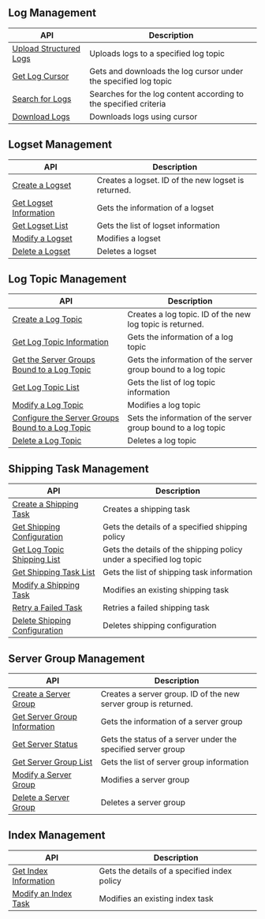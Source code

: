 
## Log Management

| API | Description |
| ------------------------------------------------------------ | ---------------------------------- |
| [Upload Structured Logs](https://intl.cloud.tencent.com/document/product/614/16873) | Uploads logs to a specified log topic |
| [Get Log Cursor](https://intl.cloud.tencent.com/document/product/614/16876) | Gets and downloads the log cursor under the specified log topic |
| [Search for Logs](https://intl.cloud.tencent.com/document/product/614/16875) | Searches for the log content according to the specified criteria |
| [Download Logs](https://intl.cloud.tencent.com/document/product/614/16874) | Downloads logs using cursor |

## Logset Management

| API | Description |
| ------------------------------------------------------------ | --------------------------- |
| [Create a Logset](https://intl.cloud.tencent.com/document/product/614/16879) | Creates a logset. ID of the new logset is returned. |
| [Get Logset Information](https://intl.cloud.tencent.com/document/product/614/16881) | Gets the information of a logset |
| [Get Logset List](https://intl.cloud.tencent.com/document/product/614/16882) | Gets the list of logset information |
| [Modify a Logset](https://intl.cloud.tencent.com/document/product/614/16878) | Modifies a logset |
| [Delete a Logset](https://intl.cloud.tencent.com/document/product/614/16880) | Deletes a logset |

## Log Topic Management

| API | Description |
| ------------------------------------------------------------ | ------------------------------- |
| [Create a Log Topic](https://intl.cloud.tencent.com/document/product/614/16885) | Creates a log topic. ID of the new log topic is returned. |
| [Get Log Topic Information](https://intl.cloud.tencent.com/document/product/614/16887) | Gets the information of a log topic |
| [Get the Server Groups Bound to a Log Topic](https://intl.cloud.tencent.com/document/product/614/30433) | Gets the information of the server group bound to a log topic |
| [Get Log Topic List](https://intl.cloud.tencent.com/document/product/614/16888) | Gets the list of log topic information |
| [Modify a Log Topic](https://intl.cloud.tencent.com/document/product/614/16884) | Modifies a log topic |
| [Configure the Server Groups Bound to a Log Topic](https://intl.cloud.tencent.com/document/product/614/30434) | Sets the information of the server group bound to a log topic |
| [Delete a Log Topic](https://intl.cloud.tencent.com/document/product/614/16886) | Deletes a log topic |

## Shipping Task Management

| API | Description |
| ------------------------------------------------------------ | -------------------------- |
| [Create a Shipping Task](https://intl.cloud.tencent.com/document/product/614/16890) | Creates a shipping task |
| [Get Shipping Configuration](https://intl.cloud.tencent.com/document/product/614/16894) | Gets the details of a specified shipping policy |
| [Get Log Topic Shipping List](https://intl.cloud.tencent.com/document/product/614/30435) | Gets the details of the shipping policy under a specified log topic |
| [Get Shipping Task List](https://intl.cloud.tencent.com/document/product/614/16891) | Gets the list of shipping task information |
| [Modify a Shipping Task](https://intl.cloud.tencent.com/document/product/614/16893) | Modifies an existing shipping task |
| [Retry a Failed Task](https://intl.cloud.tencent.com/document/product/614/16895) | Retries a failed shipping task |
| [Delete Shipping Configuration](https://intl.cloud.tencent.com/document/product/614/16892) | Deletes shipping configuration |

## Server Group Management

| API | Description |
| ------------------------------------------------------------ | --------------------------- |
| [Create a Server Group](https://intl.cloud.tencent.com/document/product/614/16899) | Creates a server group. ID of the new server group is returned. |
| [Get Server Group Information](https://intl.cloud.tencent.com/document/product/614/16902) | Gets the information of a server group |
| [Get Server Status](https://intl.cloud.tencent.com/document/product/614/16901) | Gets the status of a server under the specified server group |
| [Get Server Group List](https://intl.cloud.tencent.com/document/product/614/16903) | Gets the list of server group information |
| [Modify a Server Group](https://intl.cloud.tencent.com/document/product/614/16898) | Modifies a server group |
| [Delete a Server Group](https://intl.cloud.tencent.com/document/product/614/16900) | Deletes a server group |

## Index Management

| API | Description |
| ------------------------------------------------------------ | -------------------------- |
| [Get Index Information](https://intl.cloud.tencent.com/document/product/614/16906) | Gets the details of a specified index policy |
| [Modify an Index Task](https://intl.cloud.tencent.com/document/product/614/16905) | Modifies an existing index task |

